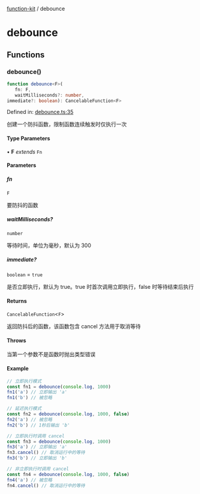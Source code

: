 [function-kit](index.md) / debounce

# debounce

## Functions

### debounce()

```ts
function debounce<F>(
   fn: F, 
   waitMilliseconds?: number, 
immediate?: boolean): CancelableFunction<F>
```

Defined in: [debounce.ts:35](https://github.com/Xaviw/function-kit/blob/84d58cf5bffabbabf64b9123683e107f26af04ae/src/debounce.ts#L35)

创建一个防抖函数，限制函数连续触发时仅执行一次

#### Type Parameters

• **F** *extends* `Fn`

#### Parameters

##### fn

`F`

要防抖的函数

##### waitMilliseconds?

`number`

等待时间，单位为毫秒，默认为 300

##### immediate?

`boolean` = `true`

是否立即执行，默认为 true。true 时首次调用立即执行，false 时等待结束后执行

#### Returns

`CancelableFunction`\<`F`\>

返回防抖后的函数，该函数包含 cancel 方法用于取消等待

#### Throws

当第一个参数不是函数时抛出类型错误

#### Example

```ts
// 立即执行模式
const fn1 = debounce(console.log, 1000)
fn1('a') // 立即输出 'a'
fn1('b') // 被忽略

// 延迟执行模式
const fn2 = debounce(console.log, 1000, false)
fn2('a') // 被忽略
fn2('b') // 1秒后输出 'b'

// 立即执行时调用 cancel
const fn3 = debounce(console.log, 1000)
fn3('a') // 立即输出 'a'
fn3.cancel() // 取消运行中的等待
fn3('b') // 立即输出 'b'

// 非立即执行时调用 cancel
const fn4 = debounce(console.log, 1000, false)
fn4('a') // 被忽略
fn4.cancel() // 取消运行中的等待
```
